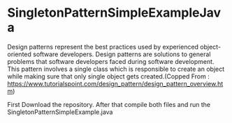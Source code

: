 # SingletonPatternSimpleExampleJava
Design patterns represent the best practices used by experienced object-oriented software developers. Design patterns are solutions to general problems that software developers faced during software development.
This pattern involves a single class which is responsible to create an object while making sure that only single object gets created.(Copped From : https://www.tutorialspoint.com/design_pattern/design_pattern_overview.htm)

First Download the repository. After that compile both files and run the SingletonPatternSimpleExample.java
